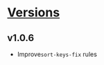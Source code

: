 # [Versions](https://github.com/Tracktor/eslint-config-react-tracktor/releases)

## v1.0.6
- Improve`sort-keys-fix` rules
